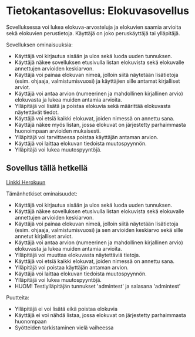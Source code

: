 # Tietokantasovellus: Elokuvasovellus

Sovelluksessa voi lukea elokuva-arvosteluja ja elokuvien saamia arvioita sekä elokuvien perustietoja.
Käyttäjä on joko peruskäyttäjä tai ylläpitäjä.

Sovelluksen ominaisuuksia:
- Käyttäjä voi kirjautua sisään ja ulos sekä luoda uuden tunnuksen.
- Käyttäjä näkee sovelluksen etusivulla listan elokuvista sekä elokuvalle annettujen arvioiden keskiarvon.
- Käyttäjä voi painaa elokuvan nimeä, jolloin siitä näytetään lisätietoja (esim. ohjaaja, valmistumisvuosi) ja käyttäjien sille antamat kirjalliset arviot.
- Käyttäjä voi antaa arvion (numeerinen ja mahdollinen kirjallinen arvio) elokuvasta ja lukea muiden antamia arvioita.
- Ylläpitäjä voi lisätä ja poistaa elokuvia sekä määrittää elokuvasta näytettävät tiedot.
- Käyttäjä voi etsiä kaikki elokuvat, joiden nimessä on annettu sana.
- Käyttäjä näkee myös listan, jossa elokuvat on järjestetty parhaimmasta huonoimpaan arvioiden mukaisesti.
- Ylläpitäjä voi tarvittaessa poistaa käyttäjän antaman arvion.
- Käyttäjä voi laittaa elokuvan tiedoista muutospyynnön.
- Ylläpitäjä voi lukea muutospyyntöjä.

## Sovellus tällä hetkellä

[Linkki Herokuun](https://tsoha-movies.herokuapp.com)

Tämänhetkiset ominaisuudet:
- Käyttäjä voi kirjautua sisään ja ulos sekä luoda uuden tunnuksen.
- Käyttäjä näkee sovelluksen etusivulla listan elokuvista sekä elokuvalle annettujen arvioiden keskiarvon.
- Käyttäjä voi painaa elokuvan nimeä, jolloin siitä näytetään lisätietoja (esim. ohjaaja, valmistumisvuosi) ja sen arvioiden keskiarvo sekä sille annetut kirjalliset arviot.
- Käyttäjä voi antaa arvion (numeerinen ja mahdollinen kirjallinen arvio) elokuvasta ja lukea muiden antamia arvioita.
- Ylläpitäjä voi muuttaa elokuvasta näytettäviä tietoja.
- Käyttäjä voi etsiä kaikki elokuvat, joiden nimessä on annettu sana.
- Ylläpitäjä voi poistaa käyttäjän antaman arvion.
- Käyttäjä voi laittaa elokuvan tiedoista muutospyynnön.
- Ylläpitäjä voi lukea muutospyyntöjä.
- HUOM! Testiylläpitäjän tunnukset 'admintest' ja salasana 'admintest'

Puutteita:
- Ylläpitäjä ei voi lisätä eikä poistaa elokuvia
- Käyttäjä ei voi nähdä listaa, jossa elokuvat on järjestetty parhaimmasta huonompaan
- Syötteiden tarkistaminen vielä vaiheessa
